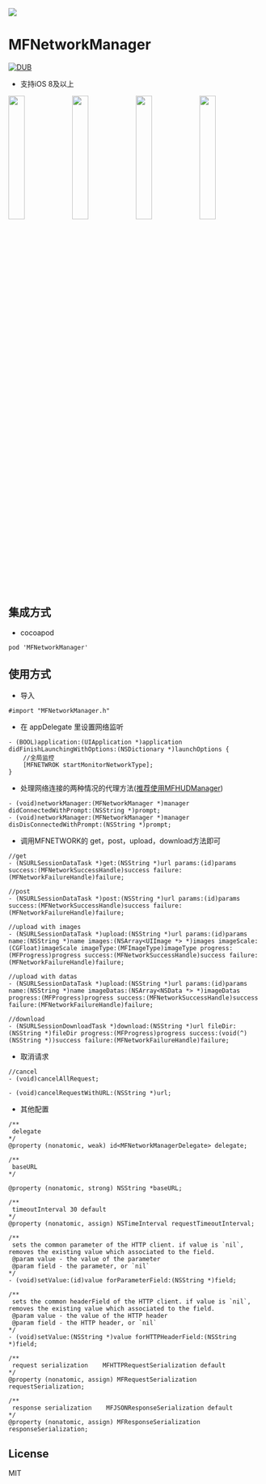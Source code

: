 [![](https://github.com/GodzzZZZ/MFNetworkManager/blob/master/image/FotoJet.png)]()

# MFNetworkManager

[![DUB](https://img.shields.io/dub/l/vibe-d.svg)]()

- 支持iOS 8及以上

<img src="https://github.com/GodzzZZZ/MFNetworkManager/blob/master/image/7B0E8C7E53144FAC82ED0D942C1B8317.gif" width="25%"/><img src="https://github.com/GodzzZZZ/MFNetworkManager/blob/master/image/573E49F949C7CF1CA5BE9A8E01380939.gif" width="25%"/><img src="https://github.com/GodzzZZZ/MFNetworkManager/blob/master/image/BB72AA3A51C36966BA84262DA4CDB76F.gif" width="25%"/><img src="https://github.com/GodzzZZZ/MFNetworkManager/blob/master/image/0EDF299300E15A29993170CD579429D2.gif" width="25%"/>

## 集成方式
- cocoapod

```
pod 'MFNetworkManager'
```

## 使用方式

- 导入
```
#import "MFNetworkManager.h"
```

- 在 appDelegate 里设置网络监听
```
- (BOOL)application:(UIApplication *)application didFinishLaunchingWithOptions:(NSDictionary *)launchOptions {
    //全局监控
    [MFNETWROK startMonitorNetworkType];
}
```


- 处理网络连接的两种情况的代理方法([推荐使用MFHUDManager](https://github.com/GodzzZZZ/MFHUDManager))
```
- (void)networkManager:(MFNetworkManager *)manager didConnectedWithPrompt:(NSString *)prompt;
- (void)networkManager:(MFNetworkManager *)manager disDisConnectedWithPrompt:(NSString *)prompt;
```

- 调用MFNETWORK的 get，post，upload，download方法即可
```
//get
- (NSURLSessionDataTask *)get:(NSString *)url params:(id)params success:(MFNetworkSuccessHandle)success failure:(MFNetworkFailureHandle)failure;

//post
- (NSURLSessionDataTask *)post:(NSString *)url params:(id)params success:(MFNetworkSuccessHandle)success failure:(MFNetworkFailureHandle)failure;

//upload with images
- (NSURLSessionDataTask *)upload:(NSString *)url params:(id)params name:(NSString *)name images:(NSArray<UIImage *> *)images imageScale:(CGFloat)imageScale imageType:(MFImageType)imageType progress:(MFProgress)progress success:(MFNetworkSuccessHandle)success failure:(MFNetworkFailureHandle)failure;

//upload with datas
- (NSURLSessionDataTask *)upload:(NSString *)url params:(id)params name:(NSString *)name imageDatas:(NSArray<NSData *> *)imageDatas progress:(MFProgress)progress success:(MFNetworkSuccessHandle)success failure:(MFNetworkFailureHandle)failure;

//download
- (NSURLSessionDownloadTask *)download:(NSString *)url fileDir:(NSString *)fileDir progress:(MFProgress)progress success:(void(^)(NSString *))success failure:(MFNetworkFailureHandle)failure;
```

- 取消请求
```
//cancel
- (void)cancelAllRequest;

- (void)cancelRequestWithURL:(NSString *)url;
```

- 其他配置
```
/**
 delegate
*/
@property (nonatomic, weak) id<MFNetworkManagerDelegate> delegate;

/**
 baseURL
*/

@property (nonatomic, strong) NSString *baseURL;

/**
 timeoutInterval 30 default
*/
@property (nonatomic, assign) NSTimeInterval requestTimeoutInterval;

/**
 sets the common parameter of the HTTP client. if value is `nil`, removes the existing value which associated to the field.
 @param value - the value of the parameter
 @param field - the parameter, or `nil`
*/
- (void)setValue:(id)value forParameterField:(NSString *)field;

/**
 sets the common headerField of the HTTP client. if value is `nil`, removes the existing value which associated to the field.
 @param value - the value of the HTTP header
 @param field - the HTTP header, or `nil`
*/
- (void)setValue:(NSString *)value forHTTPHeaderField:(NSString *)field;

/**
 request serialization    MFHTTPRequestSerialization default
*/
@property (nonatomic, assign) MFRequestSerialization requestSerialization;

/**
 response serialization    MFJSONResponseSerialization default
*/
@property (nonatomic, assign) MFResponseSerialization responseSerialization;

```

## License
MIT
